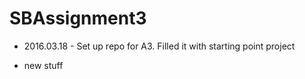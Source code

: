# SBAssignment3

- 2016.03.18 - Set up repo for A3. Filled it with starting point project 

- new stuff
